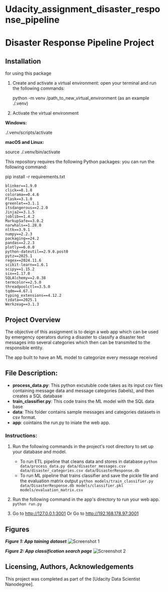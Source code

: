 # Udacity_assignment_disaster_response_pipeline

# Disaster Response Pipeline Project

## Installation

for using this package 
1. Create and activate a virtual environment: open your terminal and run the following commands:

    python -m venv /path_to_new_virtual_environment (as an example ./.venv)

2. Activate the virtual environment

**Windows:** 

./.venv/scripts/activate

**macOS and Linux:**

source ./.venv/bin/activate                                               

This repository requires the following Python packages:
you can run the following command: 

pip install -r requirements.txt

    blinker==1.9.0
    click==8.1.8
    colorama==0.4.6
    Flask==3.1.0
    greenlet==3.1.1
    itsdangerous==2.2.0
    Jinja2==3.1.5
    joblib==1.4.2
    MarkupSafe==3.0.2
    narwhals==1.28.0
    nltk==3.9.1
    numpy==2.2.3
    packaging==24.2
    pandas==2.2.3
    plotly==6.0.0
    python-dateutil==2.9.0.post0
    pytz==2025.1
    regex==2024.11.6
    scikit-learn==1.6.1
    scipy==1.15.2
    six==1.17.0
    SQLAlchemy==2.0.38
    termcolor==2.5.0
    threadpoolctl==3.5.0
    tqdm==4.67.1
    typing_extensions==4.12.2
    tzdata==2025.1
    Werkzeug==3.1.3

## Project Overview
The objective of this assignment is to deign a web app which can be used by emergency operators during a disaster to classify a disaster text messages into several categories which then can be transmited to the responsible entity.

The app built to have an ML model to categorize every message received

## File Description:
* **process_data.py**: This python excutuble code takes as its input csv files containing message data and message categories (labels), and then creates a SQL database
* **train_classifier.py**: This code trains the ML model with the SQL data base
* **data**: This folder contains sample messages and categories datasets in csv format.
* **app**: cointains the run.py to iniate the web app.

### Instructions:
1. Run the following commands in the project's root directory to set up your database and model.

    - To run ETL pipeline that cleans data and stores in database
        `python data/process_data.py data/disaster_messages.csv data/disaster_categories.csv data/DisasterResponse.db`
    - To run ML pipeline that trains classifier and save the pickle file and the evaluation matrix output 
        `python models/train_classifier.py data/DisasterResponse.db models/classifier.pkl models/evaluation_matrix.csv`

2. Run the following command in the app's directory to run your web app.
    `python run.py`

3. Go to http://127.0.0.1:3001
   Or Go to http://192.168.178.97:3001

## Figures

***Figure 1: App taining dataset***
![Screenshot 1](https://github.com/TannazH/Udacity_assignment_disaster_response_pipeline/tree/main/figures/overview_training_dataset.png)


***Figure 2: App classification search page***
![Screenshot 2](https://github.com/TannazH/Udacity_assignment_disaster_response_pipeline/tree/main/figures/message_classification.png)


## Licensing, Authors, Acknowledgements
This project was completed as part of the [Udacity Data Scientist Nanodegree].
